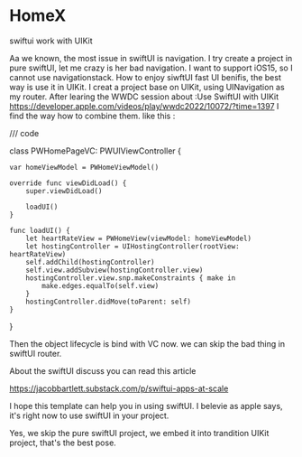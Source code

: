 # HomeX
swiftui work with UIKit

Aa we known, the most issue in swiftUI is navigation. I try create a project in pure swiftUI, let me crazy is her bad navigation.
I want to support iOS15, so I cannot use navigationstack. How to enjoy siwftUI fast UI benifis, the best way is use it in UIKit.
I creat a project base on UIKit, using UINavigation as my router. After learing the WWDC session about :Use SwiftUI with UIKit
https://developer.apple.com/videos/play/wwdc2022/10072/?time=1397
I find the way how to combine them. like this :

/// code

class PWHomePageVC: PWUIViewController {

    var homeViewModel = PWHomeViewModel()
    
    override func viewDidLoad() {
        super.viewDidLoad()
        
        loadUI()
    }
    
    func loadUI() {
        let heartRateView = PWHomeView(viewModel: homeViewModel)
        let hostingController = UIHostingController(rootView: heartRateView)
        self.addChild(hostingController)
        self.view.addSubview(hostingController.view)
        hostingController.view.snp.makeConstraints { make in
            make.edges.equalTo(self.view)
        }
        hostingController.didMove(toParent: self)
    }
}

Then the object lifecycle is bind with VC now. we can skip the bad thing in swiftUI router.

About the swiftUI discuss you can read this article 

https://jacobbartlett.substack.com/p/swiftui-apps-at-scale

I hope this template can help you in using swiftUI. I belevie as apple says, it's right now to use swiftUI in your project.

Yes, we skip the pure swiftUI project, we embed it into trandition UIKit project, that's the best pose.
